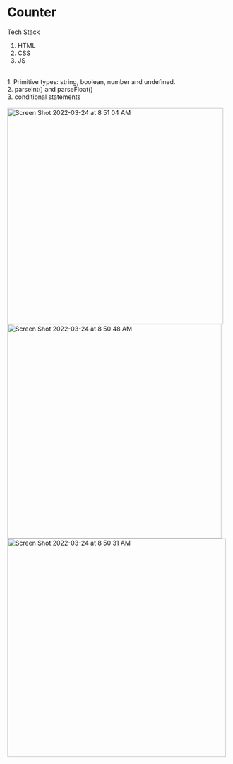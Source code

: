 # Counter

Tech Stack
1. HTML
2. CSS
3. JS
<br>
  1. Primitive types: string, boolean, number and undefined.<br>
  2. parseInt() and parseFloat()<br>
  3. conditional statements<br>

<br>

<img width="489" alt="Screen Shot 2022-03-24 at 8 51 04 AM" src="https://user-images.githubusercontent.com/93422294/159835515-2fddbbee-19bc-4954-89bf-ebfb7195fd67.png">
<br>
<img width="485" alt="Screen Shot 2022-03-24 at 8 50 48 AM" src="https://user-images.githubusercontent.com/93422294/159835524-3d0cd77b-b5f3-49cf-976b-828d41ad7c89.png">
<br>
<img width="495" alt="Screen Shot 2022-03-24 at 8 50 31 AM" src="https://user-images.githubusercontent.com/93422294/159835528-74fbea8b-e895-49d5-b0b4-f44a059cc57b.png">
